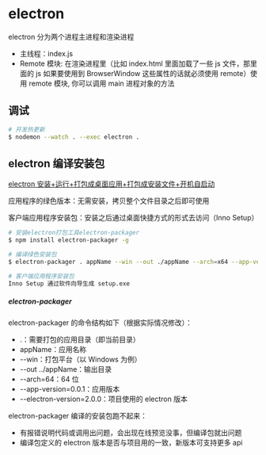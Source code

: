 # electron

electron 分为两个进程主进程和渲染进程

- 主线程：index.js
- Remote 模块: 在渲染进程里（比如 index.html 里面加载了一些 js 文件，那里面的 js 如果要使用到 BrowserWindow 这些属性的话就必须使用 remote）使用 remote 模块, 你可以调用 main 进程对象的方法

## 调试

```bash
# 开发热更新
$ nodemon --watch . --exec electron .
```

## electron 编译安装包

[electron 安装+运行+打包成桌面应用+打包成安装文件+开机自启动](https://www.cnblogs.com/kakayang/p/9559777.html)

应用程序的绿色版本：无需安装，拷贝整个文件目录之后即可使用

客户端应用程序安装包：安装之后通过桌面快捷方式的形式去访问（Inno Setup）

```bash
# 安装electron打包工具electron-packager
$ npm install electron-packager -g

# 编译绿色安装包
$ electron-packager . appName --win --out ./appName --arch=x64 --app-version=1.0.0 --electron-version=1.0.0 --overwrite  --icon=./src/assets/favicon.ico --ignore=node_modules

# 客户端应用程序安装包
Inno Setup 通过软件向导生成 setup.exe
```

##### electron-packager

electron-packager 的命令结构如下（根据实际情况修改）：

- .：需要打包的应用目录（即当前目录）
- appName：应用名称
- --win：打包平台（以 Windows 为例）
- --out ../appName：输出目录
- --arch=64：64 位
- --app-version=0.0.1：应用版本
- --electron-version=2.0.0：项目使用的 electron 版本

electron-packager 编译的安装包跑不起来：

- 有报错说明代码或调用出问题，会出现在线预览没事，但编译包就出问题
- 编译包定义的 electron 版本是否与项目用的一致，新版本可支持更多 api

